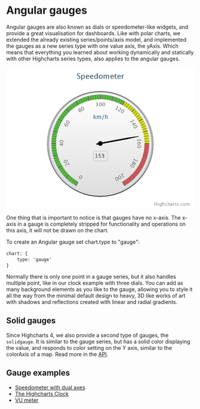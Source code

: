 Angular gauges
==============

Angular gauges are also known as dials or speedometer-like widgets, and provide a great visualisation for dashboards. Like with polar charts, we extended the already existing series/points/axis model, and implemented the gauges as a new series type with one value axis, the yAxis. Which means that everything you learned about working dynamically and statically with other Highcharts series types, also applies to the angular gauges. 

![gauge.png](gauge.png)

One thing that is important to notice is that gauges have no x-axis. The x-axis in a gauge is completely stripped for functionality and operations on this axis, it will not be drawn on the chart.

To create an Angular gauge set chart.type to "gauge":

    
    chart: {
        type: 'gauge'            
    }

Normally there is only one point in a gauge series, but it also handles multiple point, like in our clock example with three dials. You can add as many background elements as you like to the gauge, allowing you to style it all the way from the minimal default design to heavy, 3D like works of art with shadows and reflections created with linear and radial gradients.

Solid gauges
------------

Since Highcharts 4, we also provide a second type of gauges, the `solidgauge`. It is similar to the gauge series, but has a solid color displaying the value, and responds to color setting on the Y axis, similar to the colorAxis of a map. Read more in the [API](https://api.highcharts.com/highcharts/plotOptions.solidgauge).

Gauge examples
--------------

*   [Speedometer with dual axes](https://jsfiddle.net/gh/get/library/pure/highcharts/highcharts/tree/master/samples/highcharts/demo/gauge-dual)
*   [The Highcharts Clock](https://jsfiddle.net/gh/get/library/pure/highcharts/highcharts/tree/master/samples/highcharts/demo/gauge-clock)
*   [VU meter](https://jsfiddle.net/gh/get/library/pure/highcharts/highcharts/tree/master/samples/highcharts/demo/gauge-vu-meter)